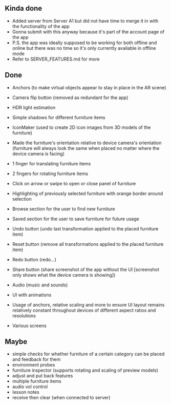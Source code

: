 ## Kinda done

- Added server from Server A1 but did not have time to merge it in with the functionality of the app
- Gonna submit with this anyway because it's part of the account page of the app
- P.S. the app was ideally supposed to be working for both offline and online but there was no time so it's only currently available in offline mode
- Refer to SERVER_FEATURES.md for more

## Done

- Anchors (to make virtual objects appear to stay in place in the AR scene)
- Camera flip button (removed as redundant for the app)
- HDR light estimation
- Simple shadows for different furniture items

- IconMaker (used to create 2D icon images from 3D models of the furniture)
- Made the furniture's orientation relative to device camera's orientation (furniture will always look the same when placed no matter where the device camera is facing)
- 1 finger for translating furniture items
- 2 fingers for rotating furniture items
- Click on arrow or swipe to open or close panel of furniture
- Highlighting of previously selected furniture with orange border around selection
- Browse section for the user to find new furniture
- Saved section for the user to save furniture for future usage

- Undo button (undo last transformation applied to the placed furniture item)
- Reset button (remove all transformations applied to the placed furniture item)
- Redo button (redo...)
- Share button (share screenshot of the app without the UI [screenshot only shows what the device camera is showing])

- Audio (music and sounds)
- UI with animations
- Usage of anchors, relative scaling and more to ensure UI layout remains relatively constant throughout devices of different aspect ratios and resolutions
- Various screens

## Maybe

- simple checks for whether furniture of a certain category can be placed and feedback for them
- environment probes
- furniture inspector (supports rotating and scaling of preview models)
- adjust and put back features
- multiple furniture items
- audio vol control
- lesson notes
- receive then clear (when connected to server)